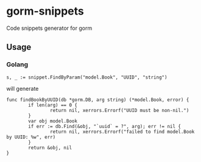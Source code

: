 # gorm-snippets
Code snippets generator for gorm

## Usage
### Golang
```
s, _ := snippet.FindByParam("model.Book", "UUID", "string")
```

will generate

```
func findBookByUUID(db *gorm.DB, arg string) (*model.Book, error) {
        if len(arg) == 0 {
                return nil, xerrors.Errorf("UUID must be non-nil.")
        }
        var obj model.Book
        if err := db.Find(&obj, "`uuid` = ?", arg); err != nil {
                return nil, xerrors.Errorf("failed to find model.Book by UUID: %w", err)
        }
        return &obj, nil
}
```
